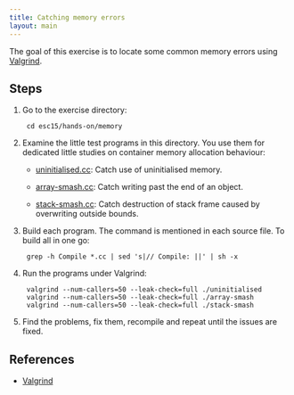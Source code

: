 ```yaml
---
title: Catching memory errors
layout: main
---
```


The goal of this exercise is to locate some common memory errors using
[Valgrind](http://valgrind.org).

Steps
-----

1. Go to the exercise directory:

        cd esc15/hands-on/memory

2. Examine the little test programs in this directory.  You use them for
   dedicated little studies on container memory allocation behaviour:

   - [uninitialised.cc]({{site.exercises_repo}}/hands-on/memory/uninitialised.cc):
     Catch use of uninitialised memory.

   - [array-smash.cc]({{site.exercises_repo}}/hands-on/memory/array-smash.cc):
     Catch writing past the end of an object.

   - [stack-smash.cc]({{site.exercises_repo}}/hands-on/memory/stack-smash.cc):
     Catch destruction of stack frame caused by overwriting outside bounds.

3. Build each program.  The command is mentioned in each source file.  To
   build all in one go:

        grep -h Compile *.cc | sed 's|// Compile: ||' | sh -x

4. Run the programs under Valgrind:

        valgrind --num-callers=50 --leak-check=full ./uninitialised
        valgrind --num-callers=50 --leak-check=full ./array-smash
        valgrind --num-callers=50 --leak-check=full ./stack-smash
 
5. Find the problems, fix them, recompile and repeat until the issues are
   fixed.

References
----------

* [Valgrind](http://valgrind.org)
